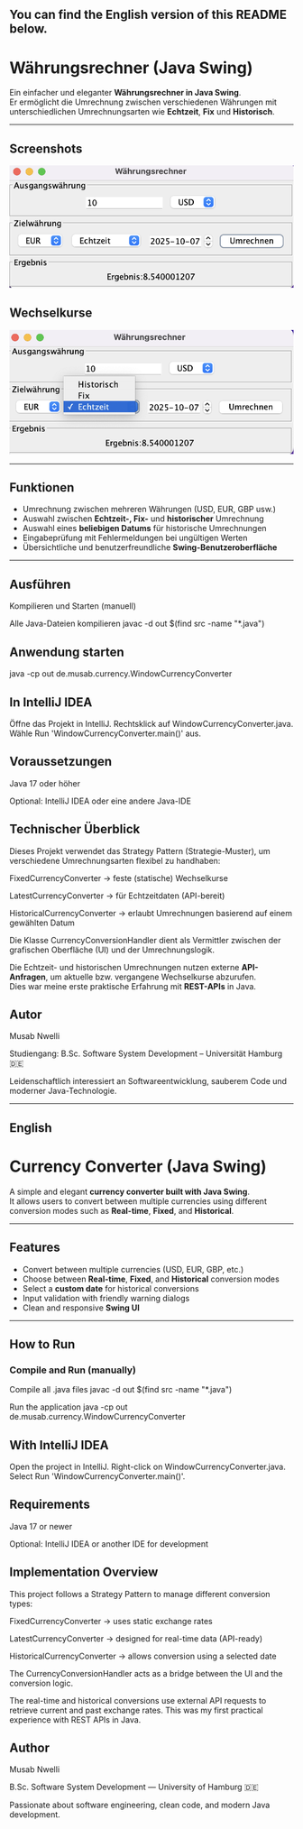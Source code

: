 ## You can find the English version of this README below.


# Währungsrechner (Java Swing)

Ein einfacher und eleganter **Währungsrechner in Java Swing**.  
Er ermöglicht die Umrechnung zwischen verschiedenen Währungen mit unterschiedlichen Umrechnungsarten wie **Echtzeit**, **Fix** und **Historisch**.

---

## Screenshots

![Main Window](https://github.com/musabnwelli-dev/Waehrungsrechner/blob/e45b9fbb75599bc3cfb9cda5543df0a131f428ee/docs/Bildschirmfoto%202025-10-07%20um%2022.32.06.png)


## Wechselkurse


![Wechselkurse](https://github.com/musabnwelli-dev/Waehrungsrechner/blob/d8812d5917a664da77f2eee0b1cd4657a58640aa/docs/Bildschirmfoto%202025-10-07%20um%2022.32.29.png)



---

## Funktionen

- Umrechnung zwischen mehreren Währungen (USD, EUR, GBP usw.)  
- Auswahl zwischen **Echtzeit-, Fix-** und **historischer** Umrechnung  
- Auswahl eines **beliebigen Datums** für historische Umrechnungen  
- Eingabeprüfung mit Fehlermeldungen bei ungültigen Werten  
- Übersichtliche und benutzerfreundliche **Swing-Benutzeroberfläche**

---

## Ausführen

 Kompilieren und Starten (manuell)

Alle Java-Dateien kompilieren
javac -d out $(find src -name "*.java")

## Anwendung starten
java -cp out de.musab.currency.WindowCurrencyConverter

## In IntelliJ IDEA
Öffne das Projekt in IntelliJ.
Rechtsklick auf WindowCurrencyConverter.java.
Wähle Run 'WindowCurrencyConverter.main()' aus.

## Voraussetzungen
Java 17 oder höher

Optional: IntelliJ IDEA oder eine andere Java-IDE

## Technischer Überblick
Dieses Projekt verwendet das Strategy Pattern (Strategie-Muster), um verschiedene Umrechnungsarten flexibel zu handhaben:

FixedCurrencyConverter → feste (statische) Wechselkurse

LatestCurrencyConverter → für Echtzeitdaten (API-bereit)

HistoricalCurrencyConverter → erlaubt Umrechnungen basierend auf einem gewählten Datum

Die Klasse CurrencyConversionHandler dient als Vermittler zwischen der grafischen Oberfläche (UI) und der Umrechnungslogik.

Die Echtzeit- und historischen Umrechnungen nutzen externe **API-Anfragen**, um aktuelle bzw. vergangene Wechselkurse abzurufen.  
Dies war meine erste praktische Erfahrung mit **REST-APIs** in Java.

## Autor
Musab Nwelli

Studiengang: B.Sc. Software System Development – Universität Hamburg 🇩🇪

Leidenschaftlich interessiert an Softwareentwicklung, sauberem Code und moderner Java-Technologie.

-----------------------------------------------------------------------------------------------------------

## English

# Currency Converter (Java Swing)

A simple and elegant **currency converter built with Java Swing**.  
It allows users to convert between multiple currencies using different conversion modes such as **Real-time**, **Fixed**, and **Historical**.

---


## Features

- Convert between multiple currencies (USD, EUR, GBP, etc.)
- Choose between **Real-time**, **Fixed**, and **Historical** conversion modes
- Select a **custom date** for historical conversions
- Input validation with friendly warning dialogs
- Clean and responsive **Swing UI**

---
## How to Run

###  Compile and Run (manually)

 Compile all .java files
javac -d out $(find src -name "*.java")

Run the application
java -cp out de.musab.currency.WindowCurrencyConverter

## With IntelliJ IDEA
Open the project in IntelliJ.
Right-click on WindowCurrencyConverter.java.
Select Run 'WindowCurrencyConverter.main()'.

## Requirements
Java 17 or newer

Optional: IntelliJ IDEA or another IDE for development

## Implementation Overview
This project follows a Strategy Pattern to manage different conversion types:

FixedCurrencyConverter → uses static exchange rates

LatestCurrencyConverter → designed for real-time data (API-ready)

HistoricalCurrencyConverter → allows conversion using a selected date

The CurrencyConversionHandler acts as a bridge between the UI and the conversion logic.

The real-time and historical conversions use external API requests to retrieve current and past exchange rates.
This was my first practical experience with REST APIs in Java.

## Author
Musab Nwelli

B.Sc. Software System Development — University of Hamburg 🇩🇪

Passionate about software engineering, clean code, and modern Java development.




